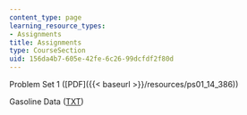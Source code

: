 ```yaml
---
content_type: page
learning_resource_types:
- Assignments
title: Assignments
type: CourseSection
uid: 156da4b7-605e-42fe-6c26-99dcfdf2f80d
---
```


Problem Set 1 ([PDF]({{< baseurl >}}/resources/ps01_14_386))

Gasoline Data ([TXT](/courses/economics/14-386-new-econometric-methods-spring-2007/assignments/ps1_gasdata.txt))